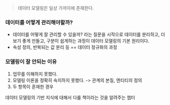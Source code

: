 
> 데이터 모델링은 일상 가까이에 존재한다.

### 데이터를 어떻게 관리해야할까? 

- 데이터를 어떻게 잘 관리할 수 있을까? 라는 질문을 시작으로 데이터를 분리하고, 더 보기 좋게 만들고, 구분이 쉽게하는 과정이 데이터 모델링의 기본 원리이다.
- 속성 정의, 반복되는 값 분리 등 == 데이터 정규화의 과정


### 모델링이 잘 안되는 이유

1. 업무를 이해하지 못했다.
2. 모델링 이론을 정확히 숙지하지 못했다. -> 관계의 본질, 엔티티의 정의
3. 두 항목이 혼재한 경우


데이터 모델링의 기반 지식에 대해서 다룰 책이라는 것을 알려주는 챕터



